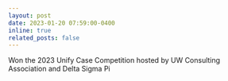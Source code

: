 ```yaml
---
layout: post
date: 2023-01-20 07:59:00-0400
inline: true
related_posts: false
---
```


Won the 2023 Unify Case Competition hosted by UW Consulting Association and Delta Sigma Pi